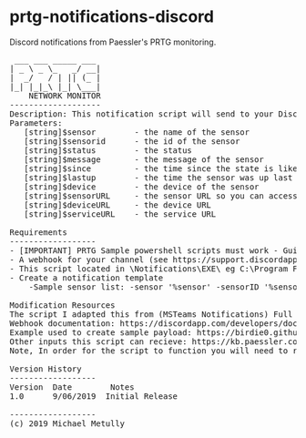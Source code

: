 # prtg-notifications-discord
Discord notifications from Paessler's PRTG monitoring.

<pre>
 ___ ___ _____ ___
| _ \ _ \_   _/ __|
|  _/   / | || (_ |
|_| |_|_\ |_| \___|
    NETWORK MONITOR
-------------------
Description: This notification script will send to your Discord Channel  
Parameters:
   [string]$sensor        - the name of the sensor
   [string]$sensorid      - the id of the sensor
   [string]$status        - the status 
   [string]$message       - the message of the sensor 
   [string]$since         - the time since the state is like this
   [string]$lastup        - the time the sensor was up last
   [string]$device        - the device of the sensor
   [string]$sensorURL     - the sensor URL so you can access it directly
   [string]$deviceURL     - the device URL 
   [string]$serviceURL    - the service URL

Requirements
------------------
- [IMPORTANT] PRTG Sample powershell scripts must work - Guide for installing PowerShell based sensors: https://kb.paessler.com/users/my_answers/71356
- A webhook for your channel (see https://support.discordapp.com/hc/en-us/articles/228383668-Intro-to-Webhooks)
- This script located in <PRTG Home directory>\Notifications\EXE\ eg C:\Program Files (x86)\PRTG Network Monitor\Notifications\EXE
- Create a notification template
    -Sample sensor list: -sensor '%sensor' -sensorID '%sensorid' -status '%status' -message '%message' -since '%since' -lastup '%lastup' -device '%device' -sensorURL '%linksensor' -deviceURL '%linkdevice' -serviceURL '%serviceurl'

Modification Resources
The script I adapted this from (MSTeams Notifications) Full installation guide can be found here: https://kb.paessler.com/en/topic/72306#
Webhook documentation: https://discordapp.com/developers/docs/resources/webhook#execute-webhook
Example used to create sample payload: https://birdie0.github.io/discord-webhooks-guide/discord_webhook.html
Other inputs this script can recieve: https://kb.paessler.com/en/topic/373-what-placeholders-can-i-use-with-prtg
Note, In order for the script to function you will need to replace all instances of: REPLACE ME

Version History 
------------------
Version  Date        Notes
1.0      9/06/2019  Initial Release

------------------
(c) 2019 Michael Metully
</pre>
